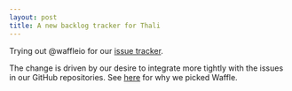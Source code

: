 ```yaml
---
layout: post
title: A new backlog tracker for Thali
---
```

Trying out @waffleio for our [issue tracker](https://waffle.io/thaliproject/thali).

The change is driven by our desire to integrate more tightly with the issues in our GitHub repositories. See [here](http://www.goland.org/anotherthalibacklog/) for why we picked Waffle.
